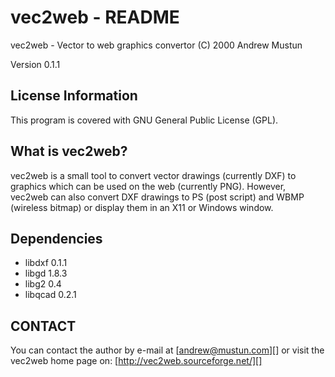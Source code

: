 # vec2web - README

vec2web - Vector to web graphics convertor (C) 2000 Andrew Mustun

Version 0.1.1


## License Information

This program is covered with GNU General Public License (GPL).


## What is vec2web?

vec2web is a small tool to convert vector drawings (currently DXF)
to graphics which can be used on the web (currently PNG). However, 
vec2web can also convert DXF drawings to PS (post script) and WBMP
(wireless bitmap) or display them in an X11 or Windows window.


## Dependencies

- libdxf 0.1.1
- libgd 1.8.3
- libg2 0.4
- libqcad 0.2.1


## CONTACT

You can contact the author by e-mail at [andrew@mustun.com][] or visit the vec2web home page on: [http://vec2web.sourceforge.net/][]

